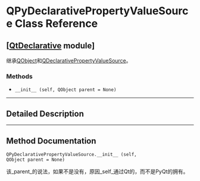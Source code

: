 # QPyDeclarativePropertyValueSource Class Reference

## [[QtDeclarative](index.htm) module]

继承[QObject](qobject.html)和[QDeclarativePropertyValueSource](qdeclarativepropertyvaluesource.html)。

### Methods

*   `__init__ (self, QObject parent = None)`

* * *

## Detailed Description

* * *

## Method Documentation

```
QPyDeclarativePropertyValueSource.__init__ (self, QObject parent = None)
```

该_parent_的说法，如果不是没有，原因_self_通过Qt的，而不是PyQt的拥有。